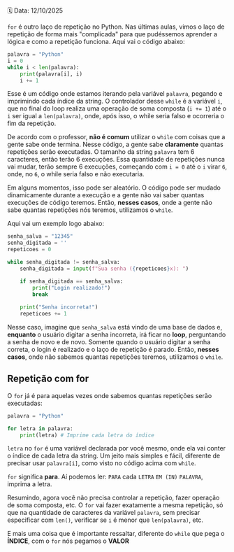 🗓️ Data: 12/10/2025

`for` é outro laço de repetição no Python. Nas últimas aulas, vimos o laço de repetição de forma mais "complicada" para que pudéssemos aprender a lógica e como a repetição funciona. Aqui vai o código abaixo:

```python
palavra = "Python"
i = 0
while i < len(palavra):
    print(palavra[i], i)
    i += 1
```

Esse é um código onde estamos iterando pela variável `palavra`, pegando e imprimindo cada índice da string. O controlador desse `while` é a variável `i`, que no final do loop realiza uma operação de soma composta (`i += 1`) até o `i` ser igual a `len(palavra)`, onde, após isso, o while seria falso e ocorreria o fim da repetição.

De acordo com o professor, **não é comum** utilizar o `while` com coisas que a gente sabe onde termina. Nesse código, a gente sabe **claramente** quantas repetições serão executadas. O tamanho da string `palavra` tem 6 caracteres, então terão 6 execuções. Essa quantidade de repetições nunca vai mudar, terão sempre 6 execuções, começando com `i = 0` até o `i` virar `6`, onde, no `6`, o while seria falso e não executaria.

Em alguns momentos, isso pode ser aleatório. O código pode ser mudado dinamicamente durante a execução e a gente não vai saber quantas execuções de código teremos. Então, **nesses casos**, onde a gente não sabe quantas repetições nós teremos, utilizamos o `while`.

Aqui vai um exemplo logo abaixo:

```python
senha_salva = "12345"
senha_digitada = ''
repeticoes = 0

while senha_digitada != senha_salva:
    senha_digitada = input(f"Sua senha ({repeticoes}x): ")

    if senha_digitada == senha_salva:
        print("Login realizado!")
        break
    
    print("Senha incorreta!")
    repeticoes += 1
```

Nesse caso, imagine que `senha_salva` está vindo de uma base de dados e, **enquanto** o usuário digitar a senha incorreta, irá ficar no **loop**, perguntando a senha de novo e de novo. Somente quando o usuário digitar a senha correta, o login é realizado e o laço de repetição é parado. Então, **nesses casos**, onde não sabemos quantas repetições teremos, utilizamos o `while`.

## Repetição com for

O `for` já é para aquelas vezes onde sabemos quantas repetições serão executadas:

```python
palavra = "Python"

for letra in palavra:
    print(letra) # Imprime cada letra do índice
```

`letra` no `for` é uma variável declarada por você mesmo, onde ela vai conter o índice de cada letra da string. Um jeito mais simples e fácil, diferente de precisar usar `palavra[i]`, como visto no código acima com `while`.

`for` significa **para**. Aí podemos ler: `PARA` cada `LETRA` `EM (IN)` `PALAVRA`, imprima a letra.

Resumindo, agora você não precisa controlar a repetição, fazer operação de soma composta, etc. O `for` vai fazer exatamente a mesma repetição, só que na quantidade de caracteres da variável `palavra`, sem precisar especificar com `len()`, verificar se `i` é menor que `len(palavra)`, etc.

E mais uma coisa que é importante ressaltar, diferente do `while` que pega o **ÍNDICE**, com o `for` nós pegamos o **VALOR**
